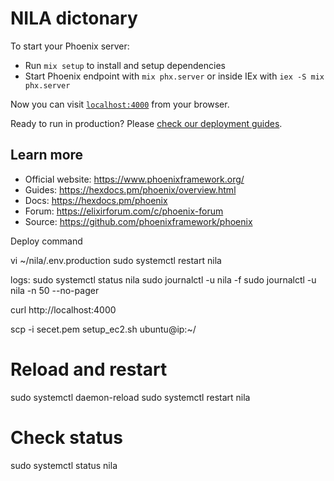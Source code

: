 # NILA dictonary

To start your Phoenix server:

  * Run `mix setup` to install and setup dependencies
  * Start Phoenix endpoint with `mix phx.server` or inside IEx with `iex -S mix phx.server`

Now you can visit [`localhost:4000`](http://localhost:4000) from your browser.

Ready to run in production? Please [check our deployment guides](https://hexdocs.pm/phoenix/deployment.html).

## Learn more

  * Official website: https://www.phoenixframework.org/
  * Guides: https://hexdocs.pm/phoenix/overview.html
  * Docs: https://hexdocs.pm/phoenix
  * Forum: https://elixirforum.com/c/phoenix-forum
  * Source: https://github.com/phoenixframework/phoenix




Deploy command 

vi ~/nila/.env.production
sudo systemctl restart nila

logs:
  sudo systemctl status nila
  sudo journalctl -u nila -f
  sudo journalctl -u nila -n 50 --no-pager


  curl http://localhost:4000



  scp -i secet.pem setup_ec2.sh ubuntu@ip:~/


# Reload and restart
sudo systemctl daemon-reload
sudo systemctl restart nila

# Check status
sudo systemctl status nila